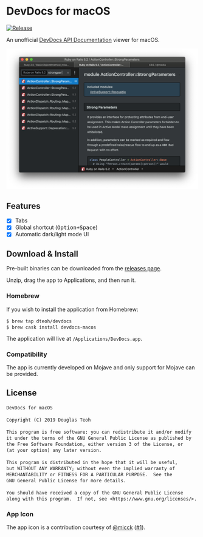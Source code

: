 # DevDocs for macOS

[![Release](https://img.shields.io/github/release/dteoh/devdocs-macos.svg)](https://github.com/dteoh/devdocs-macos/releases)

An unofficial [DevDocs API Documentation][1] viewer for macOS.

![App screenshot](./img/screenshot.png?raw=true "DevDocs for macOS screenshot")

## Features

- [x] Tabs
- [x] Global shortcut (<kbd>Option+Space</kbd>)
- [x] Automatic dark/light mode UI

## Download & Install

Pre-built binaries can be downloaded from the [releases page][2].

Unzip, drag the app to Applications, and then run it.

### Homebrew

If you wish to install the application from Homebrew:

```
$ brew tap dteoh/devdocs
$ brew cask install devdocs-macos
```

The application will live at `/Applications/DevDocs.app`.

### Compatibility

The app is currently developed on Mojave and only support for Mojave can be
provided.

## License

```
DevDocs for macOS

Copyright (C) 2019 Douglas Teoh

This program is free software: you can redistribute it and/or modify
it under the terms of the GNU General Public License as published by
the Free Software Foundation, either version 3 of the License, or
(at your option) any later version.

This program is distributed in the hope that it will be useful,
but WITHOUT ANY WARRANTY; without even the implied warranty of
MERCHANTABILITY or FITNESS FOR A PARTICULAR PURPOSE.  See the
GNU General Public License for more details.

You should have received a copy of the GNU General Public License
along with this program.  If not, see <https://www.gnu.org/licenses/>.
```

### App Icon

The app icon is a contribution courtesy of [@micck][3] ([#1][4]).


[1]: https://devdocs.io/
[2]: https://github.com/dteoh/devdocs-macos/releases
[3]: https://github.com/micck
[4]: https://github.com/dteoh/devdocs-macos/issues/1
